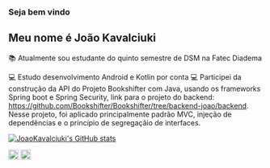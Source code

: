 ### Seja bem vindo
## Meu nome é João Kavalciuki
📚 Atualmente sou estudante do quinto semestre de DSM na Fatec Diadema

💻 Estudo desenvolvimento Android e Kotlin por conta 
💻 Participei da construção da API do Projeto Bookshifter com Java, usando os frameworks Spring boot e Spring Security, link para o projeto do backend: https://github.com/Bookshifter/Bookshifter/tree/backend-joao/backend.
    Nesse projeto, foi aplicado principalmente padrão MVC, injeção de dependências e o princípio de segregaçãio de interfaces.

[![JoaoKavalciuki's GitHub stats](https://github-readme-stats.vercel.app/api?username=JoaoKavalciuki)](https://github.com/JoaoKavalciuki/github-readme-stats)

<!--[![Top Langs](https://github-readme-stats.vercel.app/api/top-langs/?username=JoaoKavalciuki&layout=compact)](https://github.com/JoaoKavalciuki/github-readme-stats)-->

<code><img height="20" src="https://img.shields.io/badge/Kotlin-0095D5?&style=for-the-badge&logo=kotlin&logoColor=white"></code>
<code><img height="20" src ="https://img.shields.io/badge/Android-3DDC84?style=for-the-badge&logo=android&logoColor=white"></code>

<!--
**JoaoKavalciuki/JoaoKavalciuki** is a ✨ _special_ ✨ repository because its `README.md` (this file) appears on your GitHub profile.

Here are some ideas to get you started:

- 🔭 I’m currently working on ...
- 🌱 I’m currently learning ...
- 👯 I’m looking to collaborate on ...
- 🤔 I’m looking for help with ...
- 💬 Ask me about ...
- 📫 How to reach me: ...
- 😄 Pronouns: ...
- ⚡ Fun fact: ...
-->
